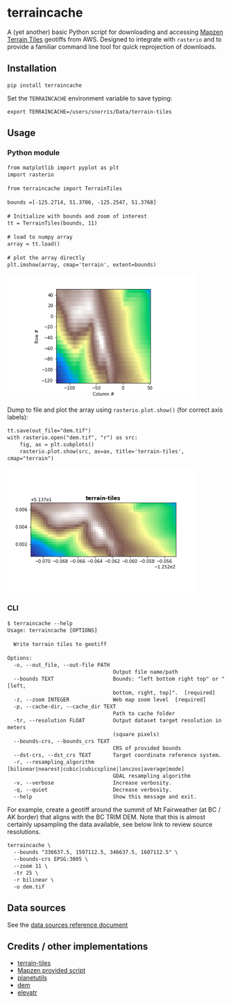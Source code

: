 # terraincache

A (yet another) basic Python script for downloading and accessing [Mapzen Terrain Tiles](https://registry.opendata.aws/terrain-tiles/) geotiffs from AWS. Designed to integrate with `rasterio` and to provide a familiar command line tool for quick reprojection of downloads.

## Installation

    pip install terraincache

Set the `TERRAINCACHE` environment variable to save typing:

    export TERRAINCACHE=/users/snorris/Data/terrain-tiles

## Usage

### Python module

    from matplotlib import pyplot as plt
    import rasterio

    from terraincache import TerrainTiles

    bounds =[-125.2714, 51.3706, -125.2547, 51.3768]

    # Initialize with bounds and zoom of interest
    tt = TerrainTiles(bounds, 11)

    # load to numpy array
    array = tt.load()

    # plot the array directly
    plt.imshow(array, cmap='terrain', extent=bounds)

![alt text](dem1.png "dem1")

Dump to file and plot the array using `rasterio.plot.show()` (for correct axis labels):

    tt.save(out_file="dem.tif")
    with rasterio.open("dem.tif", "r") as src:
        fig, ax = plt.subplots()
        rasterio.plot.show(src, ax=ax, title='terrain-tiles', cmap="terrain")

![alt text](dem2.png "dem2")

### CLI

    $ terraincache --help
    Usage: terraincache [OPTIONS]

      Write terrain tiles to geotiff

    Options:
      -o, --out_file, --out-file PATH
                                      Output file name/path
      --bounds TEXT                   Bounds: "left bottom right top" or "[left,
                                      bottom, right, top]".  [required]
      -z, --zoom INTEGER              Web map zoom level  [required]
      -p, --cache-dir, --cache_dir TEXT
                                      Path to cache folder
      -tr, --resolution FLOAT         Output dataset target resolution in meters
                                      (square pixels)
      --bounds-crs, --bounds_crs TEXT
                                      CRS of provided bounds
      --dst-crs, --dst_crs TEXT       Target coordinate reference system.
      -r, --resampling_algorithm [bilinear|nearest|cubic|cubicspline|lanczos|average|mode]
                                      GDAL resampling algorithm
      -v, --verbose                   Increase verbosity.
      -q, --quiet                     Decrease verbosity.
      --help                          Show this message and exit.

For example, create a geotiff around the summit of Mt Fairweather (at BC / AK border) that aligns with the BC TRIM DEM.  Note that this is almost certainly upsampling the data available, see below link to review source resolutions.

    terraincache \
      --bounds "336637.5, 1597112.5, 346637.5, 1607112.5" \
      --bounds-crs EPSG:3005 \
      --zoom 11 \
      -tr 25 \
      -r bilinear \
      -o dem.tif


## Data sources

See the [data sources reference document](https://github.com/tilezen/joerd/blob/master/docs/data-sources.md)

## Credits / other implementations

- [terrain-tiles](https://registry.opendata.aws/terrain-tiles)
- [Mapzen provided script](https://github.com/tilezen/joerd/blob/master/docs/examples/collect.py)
- [planetutils](https://github.com/interline-io/planetutils)
- [dem](https://github.com/dgketchum/dem)
- [elevatr](https://github.com/jhollist/elevatr)
